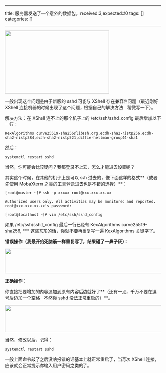 
--- 
title:  服务器发送了一个意外的数据包。received:3,expected:20 
tags: []
categories: [] 

---
<img alt="" height="203" src="https://img-blog.csdnimg.cn/20210304185508416.png?x-oss-process=image/watermark,type_ZmFuZ3poZW5naGVpdGk,shadow_10,text_aHR0cHM6Ly9ibG9nLmNzZG4ubmV0L1RvbW9ycm93QW5kVHV0dXJl,size_16,color_FFFFFF,t_70" width="336">

一般出现这个问题是由于新版的 sshd 可能与 XShell 存在兼容性问题（最近刚好 XShell 连接机器的时候出现了这个问题，根据自己的解决方法，稍微写一下）。

解决方法：在 XShell 连不上的那个机子上的 /etc/ssh/sshd_config 最后增加以下一行：

```
KexAlgorithms curve25519-sha256@libssh.org,ecdh-sha2-nistp256,ecdh-sha2-nistp384,ecdh-sha2-nistp521,diffie-hellman-group14-sha1
```

然后：

```
systemctl restart sshd
```

当然，你可能会比较疑问？我都登录不上去，怎么才能进去设置呢？

其实这个时候，在其他的机子上是可以 ssh 过去的，像下面这样的格式**（或者先使用 MobaXterm 之类的工具登录进去也是不错的选择）**：

```
[root@master ~]# ssh -p xxxxx root@xxx.xxx.xx.xx

Authorized users only. All activities may be monitored and reported.
root@xxx.xxx.xx.xx's password: 

[root@localhost ~]# vim /etc/ssh/sshd_config 
```

如果 /etc/ssh/sshd_config 最后一行已经有 KexAlgorithms curve25519-sha256, *** 这些东东的话，你就不要再重复写一遍 KexAlgorithms 关键字了。

**错误操作（我最开始死脑筋一样重复写了，结果碰了一鼻子灰）：**

<img alt="" height="80" src="https://img-blog.csdnimg.cn/20210304190923968.png" width="1158">

**正确操作：**

你直接把要增加的内容追加到原有内容后边就好了**（还有一点，千万不要在逗号后边加一个空格，不然你 sshd 没法正常重启的）**。

**<img alt="" height="88" src="https://img-blog.csdnimg.cn/20210304190447662.png" width="1152">**

当然，修改以后，记得：

```
systemctl restart sshd
```

一般上面命令敲了之后没啥报错的话基本上就正常重启了，当再次 XShell 连接，应该就会正常提示你输入用户密码之类的了。 
